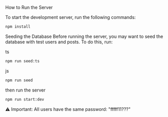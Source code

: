 How to Run the Server

To start the development server, run the following commands:

```sh
npm install
```
Seeding the Database
Before running the server, you may want to seed the database with test users and posts. To do this, run:

ts
```sh
npm run seed:ts
```

js
```sh
npm run seed
```

then run the server

```sh
npm run start:dev
```

⚠ Important:
All users have the same password: "fffff11???"